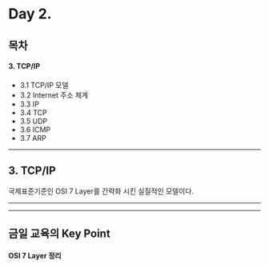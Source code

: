 # Day 2.

## 목차
 
 #### 3. TCP/IP
  * 3.1 TCP/IP 모델
  * 3.2 Internet 주소 체계
  * 3.3 IP
  * 3.4 TCP
  * 3.5 UDP
  * 3.6 ICMP
  * 3.7 ARP
 
 ------------
 
 ## 3. TCP/IP
 
국제표준기준인 OSI 7 Layer를 간략화 시킨 실질적인 모델이다.

 ------------
 
 
 
 
 
 
 
 -------------
 ## 금일 교육의 Key Point
 
 #### OSI 7 Layer 정리
